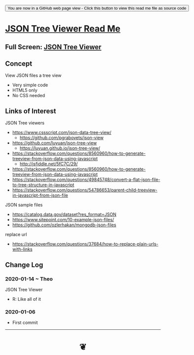 <span style=display:none; >[You are now in a GitHub source code view - click this link to view Read Me file as a web page]( https://www.ladybug.tools/honeybee-viewer/json-tree-viewer/#README.md "View file as a web page." ) </span>

<div><input type=button onclick="window.location.href='https://github.com/ladybug.tools/honeybee-viewer/blob/master/json-tree-viewer'";
value='You are now in a GitHub web page view - Click this button to view this read me file as source code' ></div>

# [JSON Tree Viewer Read Me]( #README.md )

<!--
<iframe src=https://jaanga.github.io/tootoo-templates/basic-html.html width=100% height=500px >Iframes are not viewable in GitHub source code views</iframe>
-->

## Full Screen: [ JSON Tree Viewer ]( ./v-2020-01-14/json-tree-view.html )


## Concept

View JSON files a tree view

* Very simple code
* HTML5 only
* No CSS needed


## Links of Interest

JSON Tree viewers
* https://www.cssscript.com/json-data-tree-view/
	* https://github.com/pgrabovets/json-view
* https://github.com/luyuan/json-tree-view
	* https://luyuan.github.io/json-tree-view/
* https://stackoverflow.com/questions/8560960/how-to-generate-treeview-from-json-data-using-javascript
	* http://jsfiddle.net/5fC7C/29/
* https://stackoverflow.com/questions/8560960/how-to-generate-treeview-from-json-data-using-javascript
* https://stackoverflow.com/questions/49845748/convert-a-flat-json-file-to-tree-structure-in-javascript
* https://stackoverflow.com/questions/54786653/parent-child-treeview-in-javascript-from-json-file


JSON sample files

* https://catalog.data.gov/dataset?res_format=JSON
* https://www.sitepoint.com/10-example-json-files/
* https://github.com/ozlerhakan/mongodb-json-files

replace url

* https://stackoverflow.com/questions/37684/how-to-replace-plain-urls-with-links

## Change Log

### 2020-01-14 ~ Theo

JSON Tree Viewer

* R: Like all of it


### 2020-01-06

* First commit

***
# <center title="hello!" ><a href=javascript:window.scrollTo(0,0); style=text-decoration:none; > ❦ </a></center>
